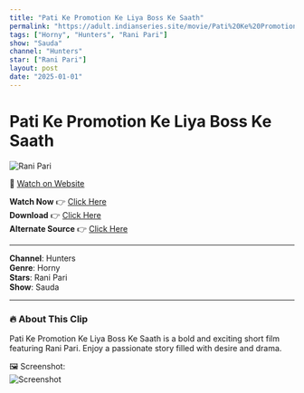 ```yaml
---
title: "Pati Ke Promotion Ke Liya Boss Ke Saath"
permalink: "https://adult.indianseries.site/movie/Pati%20Ke%20Promotion%20Ke%20Liya%20Boss%20Ke%20Saath"
tags: ["Horny", "Hunters", "Rani Pari"]
show: "Sauda"
channel: "Hunters"
star: ["Rani Pari"]
layout: post
date: "2025-01-01"
---
```


# Pati Ke Promotion Ke Liya Boss Ke Saath

![Rani Pari](https://shorts.desisins.com/wp-content/uploads/2024/06/Pati-Ke-Promotion-Rani-Pari-Sauda-hunters-DesiSins.com_.jpg)

🔗 [Watch on Website](https://adult.indianseries.site/movie/Pati%20Ke%20Promotion%20Ke%20Liya%20Boss%20Ke%20Saath)

**Watch Now** 👉 [Click Here](https://adult.indianseries.site/movie/Pati%20Ke%20Promotion%20Ke%20Liya%20Boss%20Ke%20Saath)  
**Download** 👉 [Click Here](https://adult.indianseries.site/movie/Pati%20Ke%20Promotion%20Ke%20Liya%20Boss%20Ke%20Saath)  
**Alternate Source** 👉 [Click Here](https://adult.indianseries.site/movie/Pati%20Ke%20Promotion%20Ke%20Liya%20Boss%20Ke%20Saath)

---

**Channel**: Hunters  
**Genre**: Horny  
**Stars**: Rani Pari  
**Show**: Sauda

---

### 🔥 About This Clip

Pati Ke Promotion Ke Liya Boss Ke Saath is a bold and exciting short film featuring Rani Pari. Enjoy a passionate story filled with desire and drama.
 
🖼️ Screenshot:  
![Screenshot](https://shorts.desisins.com/wp-content/uploads/2024/06/Pati-Ke-Promotion-Rani-Pari-Sauda-hunters-DesiSins.com_.jpg)

